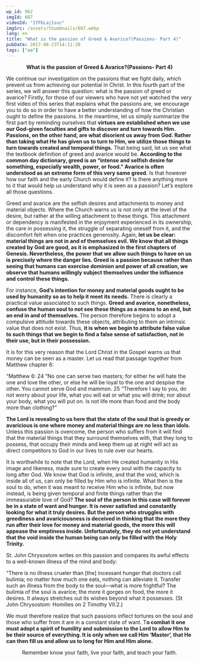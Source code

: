 ```yaml
---
wp_id: 962
imgId: 687
videoId: "IfFbLaj1suc"
imgSrc: /assets/thumbnails/687.webp
lang: en
title: "What is the passion of Greed & Avarice?(Passions- Part 4)"
pubDate: 2017-08-23T14:11:20
tags: ["aa"]
---
```


<p style="text-align: center;"><strong>What is the passion of Greed &amp; Avarice?(Passions- Part 4)</strong></p>
<p style="text-align: left;">We continue our investigation on the passions that we fight daily, which prevent us from achieving our potential in Christ. In this fourth part of the series, we will answer this question: what is the passion of greed or avarice? Firstly, for those of our viewers who have not yet watched the very first video of this series that explains what the passions are, we encourage you to do so in order to have a better understanding of how the Christian ought to define the passions. In the meantime, let us simply summarize the first part by reminding ourselves that <strong>virtues are established when we use our God-given faculties and gifts to discover and turn towards Him. Passions, on the other hand, are what disorient us away from God. Rather than taking what He has given us to turn to Him, we utilize those things to turn towards created and temporal things.</strong> That being said, let us see what the textbook definition of greed and avarice would be. <strong>According to the common day dictionary, greed is an “intense and selfish desire for something, especially wealth, power, or food.” Avarice is often understood as an extreme form of this very same greed.</strong> Is that however how our faith and the early Church would define it? Is there anything more to it that would help us understand why it is seen as a passion? Let’s explore all those questions.</p>
<p>Greed and avarice are the selfish desires and attachments to money and material objects. Where the Church warns us is not only at the level of the desire, but rather at the willing attachment to these things. This attachment or dependency is manifested in the enjoyment experienced in its ownership, the care in possessing it, the struggle of separating oneself from it, and the discomfort felt when one practices generosity. Again, <strong>let us be clear: material things are not in and of themselves evil. We know that all things created by God are good, as it is emphasized in the first chapters of Genesis. Nevertheless, the power that we allow such things to have on us is precisely where the danger lies. Greed is a passion because rather than seeing that humans can exercise dominion and power of all creation, we observe that humans willingly subject themselves under the influence and control these things.</strong></p>
<p>For instance, <strong>God’s intention for money and material goods ought to be used by humanity so as to help it meet its needs.</strong> There is clearly a practical value associated to such things. <strong>Greed and avarice, nonetheless, confuse the human soul to not see these things as a means to an end, but an end in and of themselves. </strong>The person therefore begins to adopt a compulsive attitude towards these objects, attributing to them an intrinsic value that does not exist. Thus, <strong>it is when we begin to attribute false value to such things that we begin to find a false sense of satisfaction, not in their use, but in their possession.</strong></p>
<p>It is for this very reason that the Lord Christ in the Gospel warns us that money can be seen as a master. Let us read that passage together from Matthew chapter 6:</p>
<p>“Matthew 6: 24 “No one can serve two masters; for either he will hate the one and love the other, or else he will be loyal to the one and despise the other. You cannot serve God and mammon. 25 “Therefore I say to you, do not worry about your life, what you will eat or what you will drink; nor about your body, what you will put on. Is not life more than food and the body more than clothing?&#8221;</p>
<p><strong>The Lord is revealing to us here that the state of the soul that is greedy or avaricious is one where money and material things are no less than idols.</strong> Unless this passion is overcome, the person who suffers from it will find that the material things that they surround themselves with, that they long to possess, that occupy their minds and keep them up at night will act as direct competitors to God in our lives to rule over our hearts.</p>
<p>It is worthwhile to note that the Lord, when He created humanity in His image and likeness, made sure to create every soul with the capacity to long after God. We know that God is infinite, and that the void, which is inside all of us, can only be filled by Him who is infinite. What then is the soul to do, when it was meant to receive Him who is infinite, but now instead, is being given temporal and finite things rather than the immeasurable love of God? <strong>The soul of the person in this case will forever be in a state of want and hunger. It is never satisfied and constantly looking for what it truly desires. But the person who struggles with greediness and avariciousness is deceived in thinking that the more they run after their love for money and material goods, the more this will appease the emptiness inside. Unfortunately, they do not yet understand that the void inside the human being can only be filled with the Holy Trinity.</strong></p>
<p>St. John Chrysostom writes on this passion and compares its awful effects to a well-known illness of the mind and body:</p>
<p>“There is no illness crueler than [the] incessant hunger that doctors call bulimia; no matter how much one eats, nothing can alleviate it. Transfer such an illness from the body to the soul—what is more frightful? The bulimia of the soul is avarice; the more it gorges on food, the more it desires. It always stretches out its wishes beyond what it possesses. (St John Chrysostom: Homilies on 2 Timothy VII.2.)</p>
<p>We must therefore realize that such passions inflect tortures on the soul and those who suffer from it are in a constant state of want. T<strong>o combat it one must adopt a spirit of humility and submission to the Lord to allow Him to be their source of everything. It is only when we call Him ‘Master’, that He can then fill us and allow us to long for Him and Him alone.</strong></p>
<p style="text-align: center;">Remember know your faith, live your faith, and teach your faith.</p>
